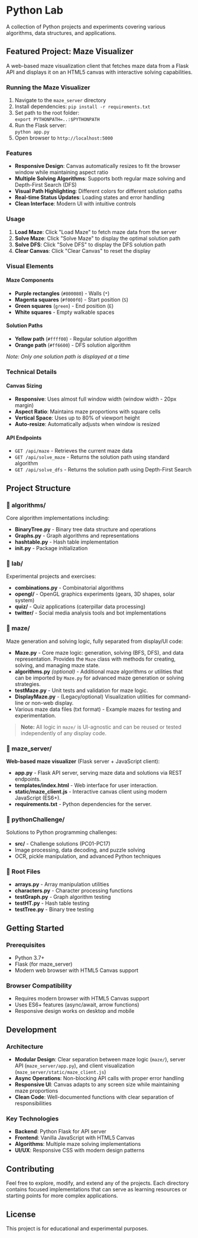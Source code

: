 # Python Lab

A collection of Python projects and experiments covering various algorithms, data structures, and applications.

## Featured Project: Maze Visualizer

A web-based maze visualization client that fetches maze data from a Flask API and displays it on an HTML5 canvas with interactive solving capabilities.

### Running the Maze Visualizer

 1. Navigate to the `maze_server` directory
 2. Install dependencies: `pip install -r requirements.txt`
 3. Set path to the root folder:  
    `export PYTHONPATH=..:$PYTHONPATH`
 4. Run the Flask server:  
    `python app.py`
 5. Open browser to `http://localhost:5000`

### Features

- **Responsive Design**: Canvas automatically resizes to fit the browser window while maintaining aspect ratio
- **Multiple Solving Algorithms**: Supports both regular maze solving and Depth-First Search (DFS)
- **Visual Path Highlighting**: Different colors for different solution paths
- **Real-time Status Updates**: Loading states and error handling
- **Clean Interface**: Modern UI with intuitive controls

### Usage

1. **Load Maze**: Click "Load Maze" to fetch maze data from the server
2. **Solve Maze**: Click "Solve Maze" to display the optimal solution path
3. **Solve DFS**: Click "Solve DFS" to display the DFS solution path
4. **Clear Canvas**: Click "Clear Canvas" to reset the display

### Visual Elements

#### Maze Components
- **Purple rectangles** (`#800080`) - Walls (`*`)
- **Magenta squares** (`#f000f0`) - Start position (`S`)
- **Green squares** (`green`) - End position (`E`)
- **White squares** - Empty walkable spaces

#### Solution Paths
- **Yellow path** (`#ffff00`) - Regular solution algorithm
- **Orange path** (`#ff6600`) - DFS solution algorithm

*Note: Only one solution path is displayed at a time*

### Technical Details

#### Canvas Sizing
- **Responsive**: Uses almost full window width (window width - 20px margin)
- **Aspect Ratio**: Maintains maze proportions with square cells
- **Vertical Space**: Uses up to 80% of viewport height
- **Auto-resize**: Automatically adjusts when window is resized

#### API Endpoints
- `GET /api/maze` - Retrieves the current maze data
- `GET /api/solve_maze` - Returns the solution path using standard algorithm
- `GET /api/solve_dfs` - Returns the solution path using Depth-First Search

## Project Structure

### 📁 algorithms/
Core algorithm implementations including:
- **BinaryTree.py** - Binary tree data structure and operations
- **Graphs.py** - Graph algorithms and representations
- **hashtable.py** - Hash table implementation
- **__init__.py** - Package initialization

### 📁 lab/
Experimental projects and exercises:
- **combinations.py** - Combinatorial algorithms
- **opengl/** - OpenGL graphics experiments (gears, 3D shapes, solar system)
- **quiz/** - Quiz applications (caterpillar data processing)
- **twitter/** - Social media analysis tools and bot implementations

### 📁 maze/
Maze generation and solving logic, fully separated from display/UI code:
- **Maze.py** - Core maze logic: generation, solving (BFS, DFS), and data representation. Provides the `Maze` class with methods for creating, solving, and managing maze state.
- **algorithms.py** *(optional)* - Additional maze algorithms or utilities that can be imported by `Maze.py` for advanced maze generation or solving strategies.
- **testMaze.py** - Unit tests and validation for maze logic.
- **DisplayMaze.py** - (Legacy/optional) Visualization utilities for command-line or non-web display.
- Various maze data files (txt format) - Example mazes for testing and experimentation.

> **Note:** All logic in `maze/` is UI-agnostic and can be reused or tested independently of any display code.

### 📁 maze_server/
**Web-based maze visualizer** (Flask server + JavaScript client):
- **app.py** - Flask API server, serving maze data and solutions via REST endpoints.
- **templates/index.html** - Web interface for user interaction.
- **static/maze_client.js** - Interactive canvas client using modern JavaScript (ES6+).
- **requirements.txt** - Python dependencies for the server.

### 📁 pythonChallenge/
Solutions to Python programming challenges:
- **src/** - Challenge solutions (PC01-PC17)
- Image processing, data decoding, and puzzle solving
- OCR, pickle manipulation, and advanced Python techniques

### 📁 Root Files
- **arrays.py** - Array manipulation utilities
- **characters.py** - Character processing functions
- **testGraph.py** - Graph algorithm testing
- **testHT.py** - Hash table testing
- **testTree.py** - Binary tree testing

## Getting Started

### Prerequisites
- Python 3.7+
- Flask (for maze_server)
- Modern web browser with HTML5 Canvas support

### Browser Compatibility
- Requires modern browser with HTML5 Canvas support
- Uses ES6+ features (async/await, arrow functions)
- Responsive design works on desktop and mobile

## Development

### Architecture
- **Modular Design**: Clear separation between maze logic (`maze/`), server API (`maze_server/app.py`), and client visualization (`maze_server/static/maze_client.js`)
- **Async Operations**: Non-blocking API calls with proper error handling
- **Responsive UI**: Canvas adapts to any screen size while maintaining maze proportions
- **Clean Code**: Well-documented functions with clear separation of responsibilities

### Key Technologies
- **Backend**: Python Flask for API server
- **Frontend**: Vanilla JavaScript with HTML5 Canvas
- **Algorithms**: Multiple maze solving implementations
- **UI/UX**: Responsive CSS with modern design patterns

## Contributing

Feel free to explore, modify, and extend any of the projects. Each directory contains focused implementations that can serve as learning resources or starting points for more complex applications.

## License

This project is for educational and experimental purposes.